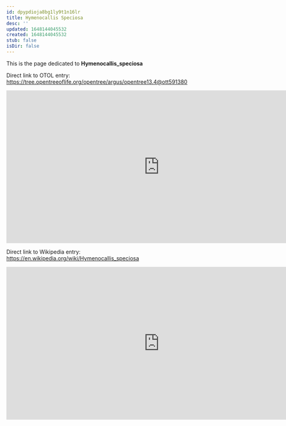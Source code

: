 ```yaml
---
id: dpypdioja8bg1ly9t1n16lr
title: Hymenocallis Speciosa
desc: ''
updated: 1648144045532
created: 1648144045532
stub: false
isDir: false
---
```

This is the page dedicated to **Hymenocallis_speciosa**


Direct link to OTOL entry: https://tree.opentreeoflife.org/opentree/argus/opentree13.4@ott591380



<html>
    <body>
    <iframe src="https://tree.opentreeoflife.org/opentree/argus/opentree13.4@ott591380"
    width="800" height="400" frameborder="0" allowfullscreen> </iframe>
    </body>
</html>
    


Direct link to Wikipedia entry: https://en.wikipedia.org/wiki/Hymenocallis_speciosa



<html>
    <body>
    <iframe src="https://en.wikipedia.org/wiki/Hymenocallis_speciosa"
    width="800" height="400" frameborder="0" allowfullscreen> </iframe>
    </body>
</html>
    
